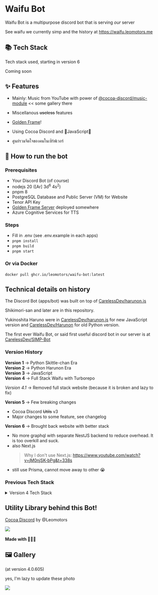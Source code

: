 # Waifu Bot

Waifu Bot is a multipurpose discord bot that is serving _our_ server

See waifu we currently simp and the history at https://waifu.leomotors.me

## 📚 Tech Stack

Tech stack used, starting in version 6

Coming soon

## ✨ Features

- Mainly: Music from YouTube with power of [@cocoa-discord/music-module](https://github.com/Leomotors/cocoa-discord/blob/main/packages/music-module/README.md#%EF%B8%8F-highlight) << some gallery there

- Miscellanous ~~useless~~ features

- [Golden Frame](https://github.com/Leomotors/golden-frame)!

- Using Cocoa Discord and 💛JavaScript💛

- ศูนย์รวมจิตใจของคนในเซิร์ฟเวอร์

## 🐇 How to run the bot

### Prerequisites

- Your Discord Bot (of course)
- nodejs 20 ([Ar] 3d<sup>6</sup> 4s<sup>2</sup>)
- pnpm 8
- PostgreSQL Database and Public Server (VM) for Website
- Tenor API Key
- [Golden Frame Server](https://github.com/Leomotors/golden-frame) deployed somewhere
- Azure Cognitive Services for TTS

### Steps

- Fill in .env (see .env.example in each apps)
- `pnpm install`
- `pnpm build`
- `pnpm start`

### Or via Docker

`docker pull ghcr.io/leomotors/waifu-bot:latest`

## Technical details on history

The Discord Bot (apps/bot) was built on top of [CarelessDev/harunon.js](https://github.com/CarelessDev/harunon.js)

Shikimori-san and later are in this repository.

Yukinoshita Haruno were in [CarelessDev/harunon.js](https://github.com/CarelessDev/harunon.js)
for new JavaScript version and [CarelessDev/Harunon](https://github.com/CarelessDev/Harunon)
for old Python version.

The first ever Waifu Bot, or said first useful discord bot in our server is at [CarelessDev/SIMP-Bot](https://github.com/CarelessDev/SIMP-Bot)

### Version History

**Version 1** -> Python Skittle-chan Era  
**Version 2** -> Python Harunon Era  
**Version 3** -> JavaScript  
**Version 4** -> Full Stack Waifu with Turborepo

_Version 4.1_ -> Removed full stack website (because it is broken and lazy to fix)

**Version 5** -> Few breaking changes

- Cocoa Discord ~~Utils~~ v3
- Major changes to some feature, see changelog

**Version 6** -> Brought back website with better stack

- No more graphql with separate NestJS backend to reduce overhead. It is too overkill and suck.
- also Next.js
  > Why I don't use Next.js: https://www.youtube.com/watch?v=jM0njSK-bPg&t=338s
- still use Prisma, cannot move away to other 😭

### Previous Tech Stack

<details>
<summary>Version 4 Tech Stack</summary>

My 2023 reaction: เลอะเทอะ

The most ~~over-engineered~~ advanced Discord Bot

![](./images/cringe-tech-stack.png)

</details>

## Utility Library behind this Bot!

[Cocoa Discord](https://github.com/Leomotors/cocoa-discord) by @Leomotors

![](https://c.tenor.com/JjAZAfWSqQgAAAAC/gochiusa-cocoa.gif)

**Made with 💛💛💛**

## 🖼️ Gallery

(at version 4.0.605)

yes, I'm lazy to update these photo

![](https://pbs.twimg.com/media/FaSN9feUYAAU3yj?format=jpg&name=large)
